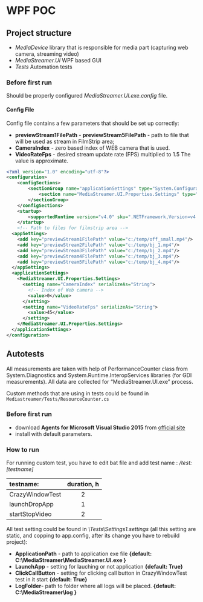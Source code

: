 # WPF POC

## Project structure

- _MediaDevice_ library that is responsible for media part (capturing web camera, streaming video)
- _MediaStreamer.UI_ WPF based GUI
- _Tests_ Automation tests


### Before first run

Should be properly configured _MediaStreamer.UI.exe.config_ file.

#### Config File
Config file contains a few parameters that should be set up correctly:
- **previewStream1FilePath** - **previewStream5FilePath** - path to file that will be used as stream in FilmStrip area;
- **CameraIndex** - zero based index of WEB camera that is used.
- **VideoRateFps** - desired stream update rate (FPS) multiplied to 1.5 The value is approximate.

```xml
<?xml version="1.0" encoding="utf-8"?>
<configuration>
    <configSections>
        <sectionGroup name="applicationSettings" type="System.Configuration.ApplicationSettingsGroup, System, Version=4.0.0.0, Culture=neutral, PublicKeyToken=b77a5c561934e089" >
            <section name="MediaStreamer.UI.Properties.Settings" type="System.Configuration.ClientSettingsSection, System, Version=4.0.0.0, Culture=neutral, PublicKeyToken=b77a5c561934e089" requirePermission="false" />
        </sectionGroup>
    </configSections>
    <startup>
        <supportedRuntime version="v4.0" sku=".NETFramework,Version=v4.5.1"/>
    </startup>
    <!-- Path to files for filmstrip area -->
  <appSettings>
    <add key="previewStream1FilePath" value="c:/temp/off_small.mp4"/>
    <add key="previewStream2FilePath" value="c:/temp/bj_1.mp4"/>
    <add key="previewStream3FilePath" value="c:/temp/bj_2.mp4"/>
    <add key="previewStream4FilePath" value="c:/temp/bj_3.mp4"/>
    <add key="previewStream5FilePath" value="c:/temp/bj_4.mp4"/>
  </appSettings>
  <applicationSettings>
    <MediaStreamer.UI.Properties.Settings>
      <setting name="CameraIndex" serializeAs="String">
        <!-- Index of Web camera -->
        <value>0</value>
      </setting>
      <setting name="VideoRateFps" serializeAs="String">
        <value>45</value>
      </setting>
    </MediaStreamer.UI.Properties.Settings>
  </applicationSettings>
</configuration>
```

## Autotests

All measurements are taken with help of PerformanceCounter class from System.Diagnostics and System.Runtime.InteropServices libraries (for GDI measurements). All data are collected for “MediaStreamer.UI.exe” process.

Custom methods that are using in tests could be found in `Mediastreamer/Tests/ResourceCounter.cs`

### Before first run

- download **Agents for Microsoft Visual Studio 2015** from
[official site](https://www.microsoft.com/en-us/download/details.aspx?id=48152)
- install with default parameters.

### How to run

For running custom test, you have to edit bat file and add test name :
_/test:[testname]_

testname: |duration, h
:--|:-:
CrazyWindowTest|2
launchDropApp|1
startStopVideo|2

All test setting could be found in _\Tests\Settings1.settings_ (all this setting are static, and copping to app.config, after its change you have to rebuild project):<br />
* **ApplicationPath** - path to application exe file **{default: C:\MediaStreamer\MediaStreamer.UI.exe }**
* **LaunchApp** - setting for lauching or not application **{default: True}**
* **ClickCallButton** - setting for clicking call button in CrazyWindowTest test in it start **{default: True}**
* **LogFolder**- path to folder where all logs will be placed. **{default: C:\MediaStreamer\log }**
